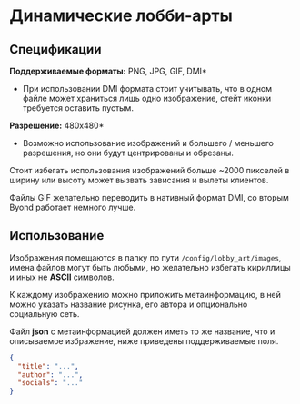 # Динамические лобби-арты

## Спецификации

**Поддерживаемые форматы:** PNG, JPG, GIF, DMI\*

- При использовании DMI формата стоит учитывать, что в одном файле может храниться лишь одно изображение, стейт иконки требуется оставить пустым.

**Разрешение:** 480x480\*

- Возможно использование изображений и большего / меньшего разрешения, но они будут центрированы и обрезаны.

Стоит избегать использования изображений больше ~2000 пикселей в ширину или высоту может вызвать зависания и вылеты клиентов.

Файлы GIF желательно переводить в нативный формат DMI, со вторым Byond работает немного лучше.

## Использование

Изображения помещаются в папку по пути `/config/lobby_art/images`, имена файлов могут быть любыми, но желательно избегать кириллицы и иных не **ASCII** символов.

К каждому изображению можно приложить метаинформацию, в ней можно указать название рисунка, его автора и опционально социальную сеть.

Файл **json** с метаинформацией должен иметь то же название, что и описываемое избражение, ниже приведены поддерживаемые поля.

```json
{
  "title": "...",
  "author": "...",
  "socials": "..."
}
```
